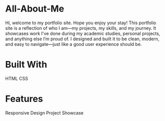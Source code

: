 # All-About-Me
Hi, welcome to my portfolio site. Hope you enjoy your stay!
This portfolio site is a reflection of who I am—my projects, my skills, and my journey. It showcases work I've done during my academic studies, personal projects, and anything else I’m proud of.
I designed and built it to be clean, modern, and easy to navigate—just like a good user experience should be.

# Built With
HTML
CSS

# Features
Responsive Design
Project Showcase
